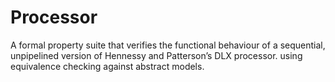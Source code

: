 # Processor
A formal property suite that verifies the functional behaviour of a sequential, unpipelined version of Hennessy and Patterson’s DLX processor. using equivalence checking against abstract models.
